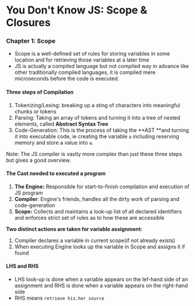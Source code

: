 # You Don't Know JS: Scope & Closures

### Chapter 1: Scope

* Scope is a well-defined set of rules for storing variables in some location and for retrieving those variables at a later time
* JS is actually a compiled language but not compiled way in advance like other traditionally compiled languages, it is compiled mere microseconds before the code is executed. 

#### Three steps of Compilation

1. Tokenizing/Lexing: breaking up a sting of characters into meaningful chunks or tokens
2. Parsing: Taking an array of tokens and turning it into a tree of nested elements, called **Abstract Syntax Tree**
3. Code-Generation: This is the process of taking the **AST **and turning it into executable code, ie creating the variable `a` including reserving memory and store a value into `a`. 

Note: The JS compiler is vastly more complex than just these three steps but gives a good overview. 

#### The Cast needed to executed a program

1. **The Engine:** Responsible for start-to-finish compilation and execution of JS program
2. **Compiler**: Engine's friends, handles all the dirty work of parsing and code-generation
3. **Scope:** Collects and maintains a look-up list of all declared identifiers and enforces strict set of rules as to how these are accessible

**Two distinct actions are taken for variable assignment:**

1. Compiler declares a variable in current scope\(if not already exists\)
2. When executing Engine looks up the variable in Scope and assigns it if found

#### LHS and RHS
* LHS look-up is done when a variable appears on the lef-hand side of an assignment and
RHS is done when a variable appears on the right-hand side
* RHS means `retrieve his.her source`




